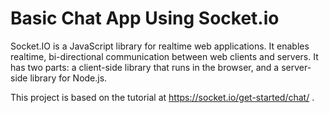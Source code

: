 # Basic Chat App Using Socket.io

Socket.IO is a JavaScript library for realtime web applications. It enables realtime, bi-directional communication between web clients and servers. It has two parts: a client-side library that runs in the browser, and a server-side library for Node.js. 

This project is based on the tutorial at https://socket.io/get-started/chat/ .

